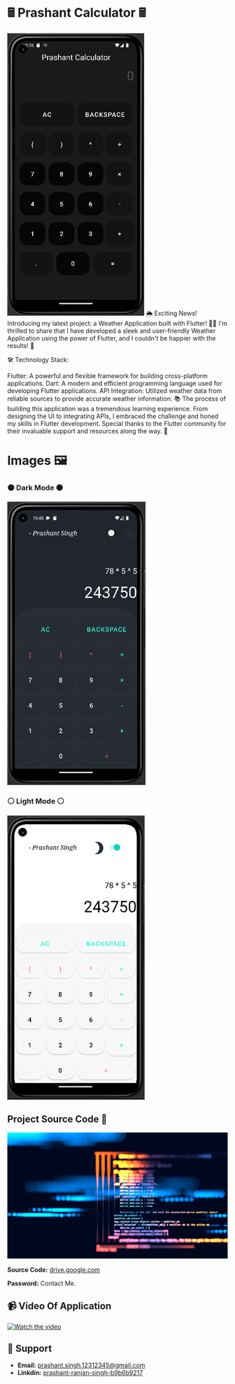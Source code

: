 
# 🖩 Prashant Calculator 🖩

![](https://raw.githubusercontent.com/Prashant-ranjan-singh-123/Android-Calculator/main/ScreenShot/Cal.PNG)
🌦️ Exciting News! Introducing my latest project: a Weather Application built with Flutter! 🚀📱
I'm thrilled to share that I have developed a sleek and user-friendly Weather Application using the power of Flutter, and I couldn't be happier with the results! 🎉

🛠️ Technology Stack:

Flutter: A powerful and flexible framework for building cross-platform applications.
Dart: A modern and efficient programming language used for developing Flutter applications.
API Integration: Utilized weather data from reliable sources to provide accurate weather information.
📚 The process of building this application was a tremendous learning experience. From designing the UI to integrating APIs, I embraced the challenge and honed my skills in Flutter development. Special thanks to the Flutter community for their invaluable support and resources along the way. 🙌

# Images 🖼️

### ⚫ Dark Mode ⚫
![](https://raw.githubusercontent.com/Prashant-ranjan-singh-123/Modern-Calculator/main/Screen%20Shot/Dark%20Mode.PNG)

### ⚪ Light Mode ⚪
![](https://raw.githubusercontent.com/Prashant-ranjan-singh-123/Modern-Calculator/main/Screen%20Shot/Light%20Mode.PNG)


## Project Source Code 🧿
![](https://raw.githubusercontent.com/Prashant-ranjan-singh-123/Modern-Calculator/main/Screen%20Shot/Source%20Code.jpg)

**Source Code:** [drive.google.com](https://drive.google.com/file/d/1mWDF5at3e1eyftXUG8zKoI8asBCsFZPQ/view?usp=sharing)

**Password:** Contact Me.

## 📹 Video Of Application
[![Watch the video](https://radartimikaonline.com/wp-content/uploads/2022/07/Manipuri-Viral-Video-Red.jpg)](https://dms.licdn.com/playlist/C4D05AQGc1DsbIsaqYg/mp4-720p-30fp-crf28/0/1662488179879?e=1663095600&v=beta&t=Ez13quaFK3oy4Dh1mWbh8kCS_y_hAgE-i_TH_dHyVCc)


## 🙋 Support

- **Email:** [prashant.singh.12312345@gmail.com](https://mail.google.com/mail/u/?authuser=prashant.singh.12312345@gmail.com)
- **Linkdin:** [prashant-ranjan-singh-b9b6b9217](https://www.linkedin.com/in/prashant-ranjan-singh-b9b6b9217/)
